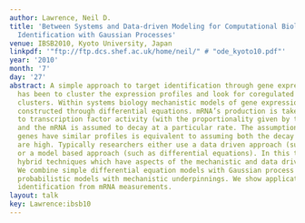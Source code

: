 ```yaml
---
author: Lawrence, Neil D.
title: 'Between Systems and Data-driven Modeling for Computational Biology: Target
  Identification with Gaussian Processes'
venue: IBSB2010, Kyoto University, Japan
linkpdf: '"ftp://ftp.dcs.shef.ac.uk/home/neil/" # "ode_kyoto10.pdf"'
year: '2010'
month: '7'
day: '27'
abstract: A simple approach to target identification through gene expression studies
  has been to cluster the expression profiles and look for coregulated genes within
  clusters. Within systems biology mechanistic models of gene expression are typically
  constructed through differential equations. mRNA’s production is taken to be proportional
  to transcription factor activity (with the proportionality given by the sensitivity)
  and the mRNA is assumed to decay at a particular rate. The assumption that coregulated
  genes have similar profiles is equivalent to assuming both the decay and the sensitivity
  are high. Typically researchers either use a data driven approach (such as clustering)
  or a model based approach (such as differential equations). In this talk we advocate
  hybrid techniques which have aspects of the mechanistic and data driven models.
  We combine simple differential equation models with Gaussian process priors to make
  probabilistic models with mechanistic underpinnings. We show applications in target
  identification from mRNA measurements.
layout: talk
key: Lawrence:ibsb10
---
```

